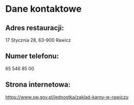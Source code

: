 # Dane kontaktowe
## Adres restauracji:
17 Stycznia 28, 63-900 Rawicz

## Numer telefonu:
65 546 85 00

## Strona internetowa:
https://www.sw.gov.pl/jednostka/zaklad-karny-w-rawiczu
